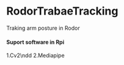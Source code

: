 # RodorTrabaeTracking
Traking arm posture in Rodor
#### Suport software in Rpi
1.Cv2\ndd
2.Mediapipe